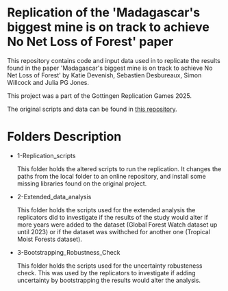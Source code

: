 # Replication of the 'Madagascar's biggest mine is on track to achieve No Net Loss of Forest' paper
This repository contains code and input data used in to replicate the results  found in the paper 'Madagascar's biggest mine is on track to achieve No Net Loss of Forest' by Katie Devenish, Sebastien Desbureaux, Simon Willcock and Julia PG Jones.

This project was a part of the Gottingen Replication Games 2025. 

The original scripts and data can be found in [this repository](https://github.com/katie-devs/Biodiversity_offset_effectiveness/tree/main).

# Folders Description

- 1-Replication_scripts

	This folder holds the altered scripts to run the replication. It changes the paths from the local folder to an online repository, and install some missing libraries found on the original project.

- 2-Extended_data_analysis

	This folder holds the scripts used for the extended analysis the replicators did to investigate if the results of the study would alter if more years were added to the dataset (Global Forest Watch dataset up until 2023) or if the dataset was swithched for another one (Tropical Moist Forests dataset).

- 3-Bootstrapping_Robustness_Check

	This folder holds the scripts used for the uncertainty robusteness check. This was used by the replicators to investigate if adding uncertainty by bootstrapping the results would alter the analysis.